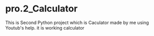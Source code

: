# pro.2_Calculator
This is Second Python project which is Caculator made by me using Youtub's help. it is working calculator
